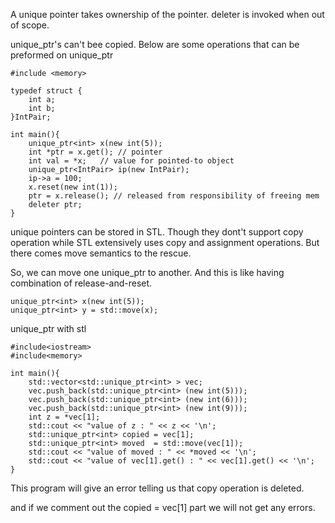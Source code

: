 A unique pointer takes ownership of the pointer. 
deleter is invoked when out of scope.

unique_ptr's can't bee copied. Below are some operations that can be
preformed on unique_ptr

```
#include <memory>

typedef struct {
	int a;
	int b;
}IntPair;

int main(){
	unique_ptr<int> x(new int(5));
	int *ptr = x.get(); // pointer
	int val = *x;   // value for pointed-to object
	unique_ptr<IntPair> ip(new IntPair);
	ip->a = 100;
	x.reset(new int(1));
	ptr = x.release(); // released from responsibility of freeing mem
	deleter ptr;
}

```
unique pointers can be stored in STL. Though they dont't support copy operation
while STL extensively uses copy and assignment operations. 
But there comes move semantics to the rescue.

So, we can move one unique_ptr to another. 
And this is like having combination of release-and-reset. 

```
unique_ptr<int> x(new int(5));
unique_ptr<int> y = std::move(x);
```

unique_ptr with stl
```
#include<iostream>
#include<memory>

int main(){
	std::vector<std::unique_ptr<int> > vec;
	vec.push_back(std::unique_ptr<int> (new int(5)));
	vec.push_back(std::unique_ptr<int> (new int(6)));
	vec.push_back(std::unique_ptr<int> (new int(9)));
	int z = *vec[1];
	std::cout << "value of z : " << z << '\n';
	std::unique_ptr<int> copied = vec[1];
	std::unique_ptr<int> moved  = std::move(vec[1]);
	std::cout << "value of moved : " << *moved << '\n';
	std::cout << "value of vec[1].get() : " << vec[1].get() << '\n';
}
```
This program will give an error telling us that copy operation is deleted. 

and if we comment out the copied = vec[1] part  we will not get any errors.